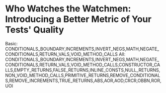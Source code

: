 # Who Watches the Watchmen: Introducing a Better Metric of Your Tests' Quality

Basic: CONDITIONALS_BOUNDARY,INCREMENTS,INVERT_NEGS,MATH,NEGATE_CONDITIONALS,RETURN_VALS,VOID_METHOD_CALLS
All: CONDITIONALS_BOUNDARY,INCREMENTS,INVERT_NEGS,MATH,NEGATE_CONDITIONALS,RETURN_VALS,VOID_METHOD_CALLS,CONSTRUCTOR_CALLS,EMPTY_RETURNS,FALSE_RETURNS,INLINE_CONSTS,NULL_RETURNS,NON_VOID_METHOD_CALLS,PRIMITIVE_RETURNS,REMOVE_CONDITIONALS,REMOVE_INCREMENTS,TRUE_RETURNS,ABS,AOR,AOD,CRCR,OBBN,ROR,UOI